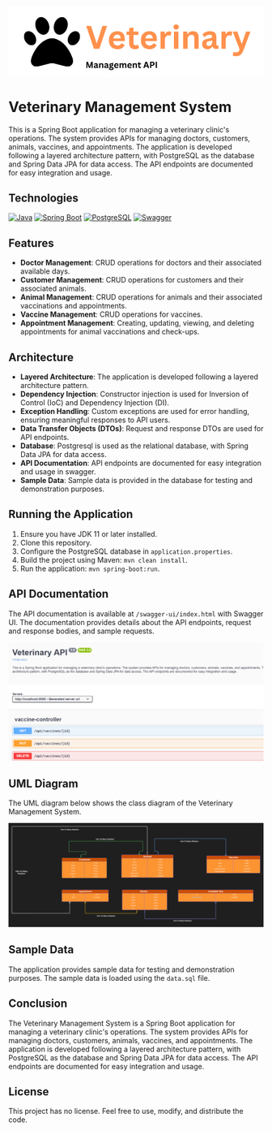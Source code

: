 ![veterinary](/static/logo.png)

# Veterinary Management System

This is a Spring Boot application for managing a veterinary clinic's operations. The system provides APIs for managing doctors, customers, animals, vaccines, and appointments. The application is developed following a layered architecture pattern, with PostgreSQL as the database and Spring Data JPA for data access. The API endpoints are documented for easy integration and usage.

## Technologies

[![Java](https://img.shields.io/badge/Java-17-brightgreen)](https://www.java.com/en/)
[![Spring Boot](https://img.shields.io/badge/Spring%20Boot-3.3.0-brightgreen)](https://spring.io/projects/spring-boot)
[![PostgreSQL](https://img.shields.io/badge/PostgreSQL-16.0-brightgreen)](https://www.postgresql.org/)
[![Swagger](https://img.shields.io/badge/Swagger-3.0-brightgreen)](https://swagger.io/)

## Features

- **Doctor Management**: CRUD operations for doctors and their associated available days.
- **Customer Management**: CRUD operations for customers and their associated animals.
- **Animal Management**: CRUD operations for animals and their associated vaccinations and appointments.
- **Vaccine Management**: CRUD operations for vaccines.
- **Appointment Management**: Creating, updating, viewing, and deleting appointments for animal vaccinations and check-ups.

## Architecture
- **Layered Architecture**: The application is developed following a layered architecture pattern.
- **Dependency Injection**: Constructor injection is used for Inversion of Control (IoC) and Dependency Injection (DI).
- **Exception Handling**: Custom exceptions are used for error handling, ensuring meaningful responses to API users.
- **Data Transfer Objects (DTOs)**: Request and response DTOs are used for API endpoints.
- **Database**: Postgresql is used as the relational database, with Spring Data JPA for data access.
- **API Documentation**: API endpoints are documented for easy integration and usage in swagger.
- **Sample Data**: Sample data is provided in the database for testing and demonstration purposes.

## Running the Application

1. Ensure you have JDK 11 or later installed.
2. Clone this repository.
3. Configure the PostgreSQL database in `application.properties`.
4. Build the project using Maven: `mvn clean install`.
5. Run the application: `mvn spring-boot:run`.

## API Documentation

The API documentation is available at `/swagger-ui/index.html` with Swagger UI. The documentation provides details about the API endpoints, request and response bodies, and sample requests.

![Swagger](/static/docs.png)


## UML Diagram

The UML diagram below shows the class diagram of the Veterinary Management System.

![UML Diagram](/static/uml.png)


## Sample Data

The application provides sample data for testing and demonstration purposes. The sample data is loaded using the `data.sql` file.


## Conclusion

The Veterinary Management System is a Spring Boot application for managing a veterinary clinic's operations. The system provides APIs for managing doctors, customers, animals, vaccines, and appointments. The application is developed following a layered architecture pattern, with PostgreSQL as the database and Spring Data JPA for data access. The API endpoints are documented for easy integration and usage.

## License

This project has no license. Feel free to use, modify, and distribute the code.

